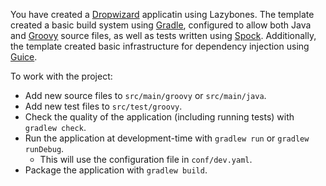 You have created a [Dropwizard][] applicatin using Lazybones. The template created a basic build system using [Gradle][], configured to
allow both Java and [Groovy][] source files, as well as tests written using [Spock][]. Additionally, the template created basic
infrastructure for dependency injection using [Guice][].

To work with the project:

*   Add new source files to `src/main/groovy` or `src/main/java`.
*   Add new test files to `src/test/groovy`.
*   Check the quality of the application (including running tests) with `gradlew check`.
*   Run the application at development-time with `gradlew run` or `gradlew runDebug`.
    *   This will use the configuration file in `conf/dev.yaml`.
*   Package the application with `gradlew build`.

[Dropwizard]: http://www.dropwizard.io/
[Gradle]: http://www.gradle.org/
[Groovy]: http://groovy.codehaus.org/
[Spock]: https://code.google.com/p/spock/
[Guice]: https://code.google.com/p/google-guice/
